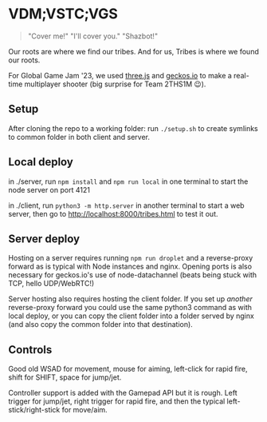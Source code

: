 # VDM;VSTC;VGS
> "Cover me!"
> "I'll cover you."
> "Shazbot!"

Our roots are where we find our tribes. And for us, Tribes is where we found our roots.

For Global Game Jam '23, we used [three.js](https://threejs.org/) and [geckos.io](https://geckos.io/) to make a real-time multiplayer shooter (big surprise for Team 2THS1M 😉). 

## Setup
After cloning the repo to a working folder:
run `./setup.sh` to create symlinks to common folder in both client and server.

## Local deploy
in ./server, run `npm install` and `npm run local` in one terminal to start the node server on port 4121

in ./client, run `python3 -m http.server` in another terminal to start a web server, then go to [http://localhost:8000/tribes.html](http://localhost:8000/tribes.html) to test it out.

## Server deploy
Hosting on a server requires running `npm run droplet` and a reverse-proxy forward as is typical with Node instances and nginx. Opening ports is also necessary for geckos.io's use of node-datachannel (beats being stuck with TCP, hello UDP/WebRTC!)

Server hosting also requires hosting the client folder. If you set up *another* reverse-proxy forward you could use the same python3 command as with local deploy, or you can copy the client folder into a folder served by nginx (and also copy the common folder into that destination). 

## Controls
Good old WSAD for movement, mouse for aiming, left-click for rapid fire, shift for SHIFT, space for jump/jet.

Controller support is added with the Gamepad API but it is rough. Left trigger for jump/jet, right trigger for rapid fire, and then the typical left-stick/right-stick for move/aim. 